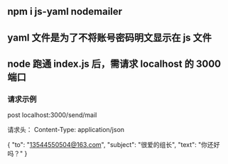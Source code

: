 ## npm i js-yaml nodemailer

## yaml 文件是为了不将账号密码明文显示在 js 文件

## node 跑通 index.js 后，需请求 localhost 的 3000 端口

### 请求示例

post localhost:3000/send/mail

请求头： Content-Type: application/json

{
"to": "13544550504@163.com",
"subject": "很爱的组长",
"text": "你还好吗？"
}
